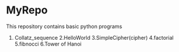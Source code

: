 # MyRepo
This repository contains basic python programs
1. Collatz_sequence
2.HelloWorld
3.SimpleCipher(cipher)
4.factorial
5.fibnocci
6.Tower of Hanoi
